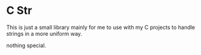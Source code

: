 # C Str

This is just a small library mainly for me to use with my C projects to handle strings in a more uniform way.

nothing special.


